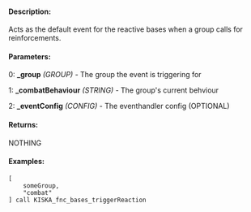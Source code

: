 #### Description:
Acts as the default event for the reactive bases when a group calls for reinforcements.

#### Parameters:
0: **_group** *(GROUP)* - The group the event is triggering for

1: **_combatBehaviour** *(STRING)* - The group's current behviour

2: **_eventConfig** *(CONFIG)* - The eventhandler config (OPTIONAL)

#### Returns:
NOTHING

#### Examples:
```sqf
[
    someGroup,
    "combat"
] call KISKA_fnc_bases_triggerReaction
```

